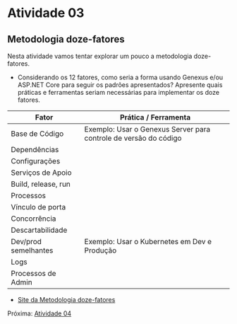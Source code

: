 # Atividade 03

## Metodologia doze-fatores

Nesta atividade vamos tentar explorar um pouco a metodologia doze-fatores. 

- Considerando os 12 fatores, como seria a forma usando Genexus e/ou ASP.NET Core para seguir os padrões apresentados?
Apresente quais práticas e ferramentas seriam necessárias para implementar os doze fatores. 
  
| Fator                | Prática / Ferramenta                                             |
| -------------------- | ---------------------------------------------------------------- |
| Base de Código       | Exemplo: Usar o Genexus Server para controle de versão do código |
| Dependências         |                                                                  |
| Configurações        |                                                                  |
| Serviços de Apoio    |                                                                  |
| Build, release, run  |                                                                  |
| Processos            |                                                                  |
| Vínculo de porta     |                                                                  |
| Concorrência         |                                                                  |
| Descartabilidade     |                                                                  |
| Dev/prod semelhantes | Exemplo: Usar o Kubernetes em Dev e Produção                     |
| Logs                 |                                                                  |
| Processos de Admin   |                                                                  |


- [Site da Metodologia doze-fatores](https://12factor.net/pt_br/)

Próxima: [Atividade 04](04-atividade.md)